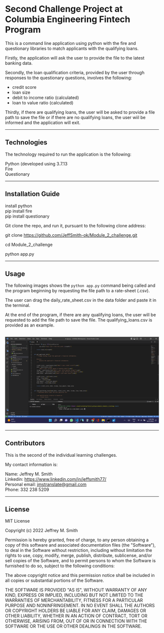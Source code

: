 # Second Challenge Project at Columbia Engineering Fintech Program

This is a command line application using python with the fire and questionary libraries to match applicants with the qualifying loans.

Firstly, the application will ask the user to provide the file to the latest banking data.

Secondly, the loan qualification criteria, provided by the user through responses to the questionary questions, involves the following:

- credit score
- loan size
- debit to income ratio (calculated)
- loan to value ratio (calculated)

Thirdly, if there are qualifying loans, the user will be asked to provide a file path to save the file or if there are no qualifying loans, the user wiil be informed and the application will exit.

---

## Technologies

The technology required to run the application is the following:

Python (developed using 3.7.13 </br>
Fire </br>
Questionary

---

## Installation Guide

install python </br>
pip install fire </br>
pip install questionary </br>

Git clone the repo, and run it, pursuant to the following clone address:

git clone https://github.com/JeffSmith-ok/Module_2_challenge.git

cd Module_2_challenge

python app.py

---

## Usage

The following images shows the `python app.py` command being called and the program beginning by requesting the file path to a rate-sheet (.csv).

The user can drag the daily_rate_sheet.csv in the data folder and paste it in the terminal.

At the end of the program, if there are any qualifying loans, the user will be requested to add the file path to save the file. The qualifying_loans.csv is provided as an example.

## ![Screenshot of the app.py and the gitbash terminal](images/Screenshot_CM2.jpeg)

---

## Contributors

This is the second of the individual learning challenges.

My contact information is:

Name: Jeffrey M. Smith </br>
Linkedin: https://www.linkedin.com/in/jeffsmith77/ </br>
Personal email: jmstranslate@gmail.com </br>
Phone: 332 238 5209

---

## License

MIT License

Copyright (c) 2022 Jeffrey M. Smith

Permission is hereby granted, free of charge, to any person obtaining a copy
of this software and associated documentation files (the "Software"), to deal
in the Software without restriction, including without limitation the rights
to use, copy, modify, merge, publish, distribute, sublicense, and/or sell
copies of the Software, and to permit persons to whom the Software is
furnished to do so, subject to the following conditions:

The above copyright notice and this permission notice shall be included in all
copies or substantial portions of the Software.

THE SOFTWARE IS PROVIDED "AS IS", WITHOUT WARRANTY OF ANY KIND, EXPRESS OR
IMPLIED, INCLUDING BUT NOT LIMITED TO THE WARRANTIES OF MERCHANTABILITY,
FITNESS FOR A PARTICULAR PURPOSE AND NONINFRINGEMENT. IN NO EVENT SHALL THE
AUTHORS OR COPYRIGHT HOLDERS BE LIABLE FOR ANY CLAIM, DAMAGES OR OTHER
LIABILITY, WHETHER IN AN ACTION OF CONTRACT, TORT OR OTHERWISE, ARISING FROM,
OUT OF OR IN CONNECTION WITH THE SOFTWARE OR THE USE OR OTHER DEALINGS IN THE
SOFTWARE.

```

```
